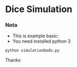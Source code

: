 # Dice Simulation

### Nota

- This is example basic:
- You need installed python 3

```sh
python simulationDado.py
```

Thanks
